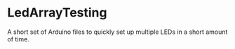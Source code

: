 # LedArrayTesting
A short set of Arduino files to quickly set up multiple LEDs in a short amount of time.
